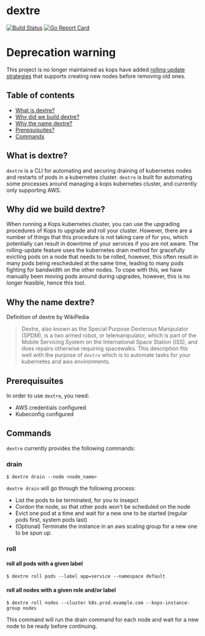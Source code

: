 # dextre

[![Build Status](https://travis-ci.com/lunarway/dextre.svg?branch=master)](https://travis-ci.com/lunarway/dextre)
[![Go Report Card](https://goreportcard.com/badge/github.com/lunarway/dextre)](https://goreportcard.com/report/github.com/lunarway/dextre)

# Deprecation warning

This project is no longer maintained as kops have added [rolling update strategies](https://github.com/kubernetes/kops/blob/master/docs/operations/rolling-update.md#configurable-rolling-update-strategies) that supports creating new nodes before removing old ones.

## Table of contents
- [What is dextre?](#what-is-dextre)
- [Why did we build dextre?](#why-did-we-build-dextre)
- [Why the name dextre?](#why-dextre)
- [Prerequisuites?](#prerequisuites)
- [Commands](#commands)

## What is dextre?
`dextre` is a CLI for automating and securing draining of kubernetes nodes and restarts of pods in a kubernetes cluster. `dextre` is built for automating some processes around managing a kops kubernetes cluster, and currently only supporting AWS.

## Why did we build dextre?
When running a Kops kubernetes cluster, you can use the upgrading procedures of Kops to upgrade and roll your cluster. However, there are a number of things that this procedure is not taking care of for you, which potentially can result in downtime of your services if you are not aware. The rolling-update feature uses the kubernetes drain method for gracefully evicting pods on a node that needs to be rolled, however, this often result in many pods being rescheduled at the same time, leading to many pods fighting for bandwidth on the other nodes. To cope with this, we have manually been moving pods around during upgrades, however, this is no longer feasible, hence this tool. 

## Why the name dextre?
Definition of dextre by WikiPedia
>Dextre, also known as the Special Purpose Dexterous Manipulator (SPDM), is a two armed robot, or telemanipulator, which is part of the Mobile Servicing System on the International Space Station (ISS), and does repairs otherwise requiring spacewalks.
This description fits well with the purpose of `dextre` which is to automate tasks for your kubernetes and aws environments.

## Prerequisuites
In order to use `dextre`, you need:
* AWS credentials configured
* Kubeconfig configured

## Commands
`dextre` currently provides the following commands:

### drain

```
$ dextre drain --node <node_name>
```
`dextre drain` will go through the following process:
* List the pods to be terminated, for you to insepct
* Cordon the node, so that other pods won't be scheduled on the node
* Evict one pod at a time and wait for a new one to be started (regular pods first, system pods last)
* (Optional) Terminate the instance in an aws scaling group for a new one to be spun up.

### roll 

#### roll all pods with a given label
```
$ dextre roll pods --label app=service --namespace default
```

#### roll all nodes with a given role and/or label
```
$ dextre roll nodes --cluster k8s.prod.example.com --kops-instance-group nodes
```
This command will run the drain command for each node and wait for a new node to be ready before continuing. 
